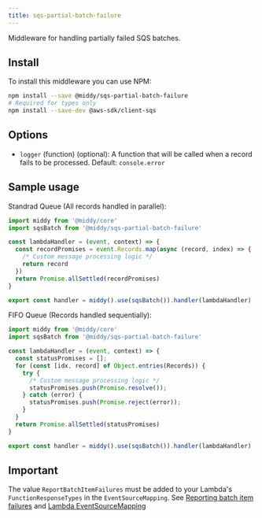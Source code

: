 ```yaml
---
title: sqs-partial-batch-failure
---
```


Middleware for handling partially failed SQS batches.

## Install

To install this middleware you can use NPM:

```bash npm2yarn
npm install --save @middy/sqs-partial-batch-failure
# Required for types only
npm install --save-dev @aws-sdk/client-sqs
```

## Options

- `logger` (function) (optional): A function that will be called when a record fails to be processed. Default: `console.error`

## Sample usage

Standrad Queue (All records handled in parallel):

```javascript
import middy from '@middy/core'
import sqsBatch from '@middy/sqs-partial-batch-failure'

const lambdaHandler = (event, context) => {
  const recordPromises = event.Records.map(async (record, index) => {
    /* Custom message processing logic */
    return record
  })
  return Promise.allSettled(recordPromises)
}

export const handler = middy().use(sqsBatch()).handler(lambdaHandler)
```

FIFO Queue (Records handled sequentially):

```javascript
import middy from '@middy/core'
import sqsBatch from '@middy/sqs-partial-batch-failure'

const lambdaHandler = (event, context) => {
  const statusPromises = [];
  for (const [idx, record] of Object.entries(Records)) {
    try {
      /* Custom message processing logic */
      statusPromises.push(Promise.resolve());
    } catch (error) {
      statusPromises.push(Promise.reject(error));
    }
  }
  return Promise.allSettled(statusPromises)
}

export const handler = middy().use(sqsBatch()).handler(lambdaHandler)
```

## Important

The value `ReportBatchItemFailures` must be added to your Lambda's `FunctionResponseTypes` in the `EventSourceMapping`. See [Reporting batch item failures](https://docs.aws.amazon.com/lambda/latest/dg/with-sqs.html#services-sqs-batchfailurereporting) and [Lambda EventSourceMapping](https://docs.aws.amazon.com/AWSCloudFormation/latest/UserGuide/aws-resource-lambda-eventsourcemapping.html)
